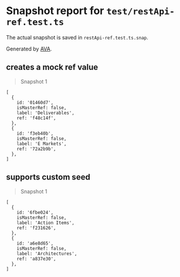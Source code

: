 # Snapshot report for `test/restApi-ref.test.ts`

The actual snapshot is saved in `restApi-ref.test.ts.snap`.

Generated by [AVA](https://avajs.dev).

## creates a mock ref value

> Snapshot 1

    [
      {
        id: '01460d7',
        isMasterRef: false,
        label: 'Deliverables',
        ref: 'f48c14f',
      },
      {
        id: 'f3eb40b',
        isMasterRef: false,
        label: 'E Markets',
        ref: '72a2b9b',
      },
    ]

## supports custom seed

> Snapshot 1

    [
      {
        id: '6fbe024',
        isMasterRef: false,
        label: 'Action Items',
        ref: 'f231626',
      },
      {
        id: 'a6e8d65',
        isMasterRef: false,
        label: 'Architectures',
        ref: 'a837e30',
      },
    ]
